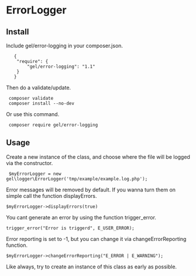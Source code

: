 # ErrorLogger

## Install

Include gel/error-logging in your composer.json.

```
   {
    "require": {
        "gel/error-logging": "1.1"
    }
   }
```
Then do a validate/update.

```
 composer validate
 composer install --no-dev
```

Or use this command.
```
 composer require gel/error-logging
```


## Usage

Create a new instance of the class, and choose where the file will be logged via the constructor. 
```
 $myErrorLogger = new gel\logger\ErrorLogger('tmp/example/example.log.php');
```
Error messages will be removed by default. If you wanna turn them on simple call the function displayErrors.
```
$myErrorLogger->displayErrors(true)
```

You cant generate an error by using the function trigger_error.
```
trigger_error("Error is triggerd", E_USER_ERROR);
```

Error reporting is set to -1, but you can change it via changeErrorReporting function.
```
$myErrorLogger->changeErrorReporting("E_ERROR | E_WARNING");
```

Like always, try to create an instance of this class as early as possible. 

